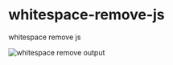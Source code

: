 # whitespace-remove-js
 whitespace remove js
 
![whitespace remove output](https://github.com/krupesh788/whitespace-remove-js/assets/71176180/f8465bd7-aad8-409c-b999-cfdad3dbd8a3)
